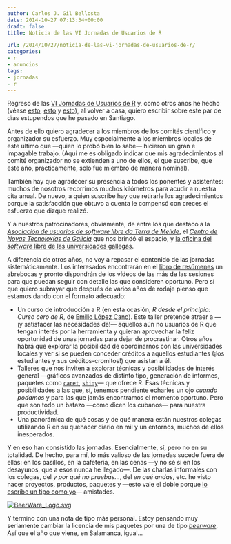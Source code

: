 ```yaml
---
author: Carlos J. Gil Bellosta
date: 2014-10-27 07:13:34+00:00
draft: false
title: Noticia de las VI Jornadas de Usuarios de R

url: /2014/10/27/noticia-de-las-vi-jornadas-de-usuarios-de-r/
categories:
- r
- anuncios
tags:
- jornadas
- r
---
```


Regreso de las [VI Jornadas de Usuarios de R](http://r-es.org/VI+Jornadas) y, como otros años he hecho (véase [esto](http://analisisydecision.es/noticias-del-congreso-de-usuarios-de-r/), [esto](http://www.datanalytics.com/2010/12/29/noticia-de-las-ii-jornadas-de-usuarios-de-r/) y [esto](http://www.datanalytics.com/2011/11/21/iii-jornadas-de-usuarios-de-r-algunas-reflexiones/)), al volver a casa, quiero escribir sobre este par de días estupendos que he pasado en Santiago.

Antes de ello quiero agradecer a los miembros de los comités científico y organizador su esfuerzo. Muy especialmente a los miembros locales de este último que —quien lo probó bien lo sabe— hicieron un gran e impagable trabajo. (Aquí me es obligado indicar que mis agradecimientos al comité organizador no se extienden a uno de ellos, el que suscribe, que este año, prácticamente, solo fue miembro de manera nominal).

También hay que agradecer su presencia a todos los ponentes y asistentes: muchos de nosotros recorrimos muchos kilómetros para acudir a nuestra cita anual. De nuevo, a quien suscribe hay que retirarle los agradecimientos porque la satisfacción que obtuvo a cuenta le compensó con creces el esfuerzo que dizque realizó.

Y a nuestros patrocinadores, obviamente, de entre los que destaco a la [_Asociación de usuarios de software libre da Terra de Melide_](http://webmelisa.es/), el [_Centro de Novas Tecnoloxías de Galicia_](https://cntg.xunta.es/web/cnt/home) que nos brindó el espacio, y [la oficina del _software_ libre de las universidades gallegas](http://osl.cixug.es/).

A diferencia de otros años, no voy a repasar el contenido de las jornadas sistemáticamente. Los interesados encontrarán en el [libro de resúmenes](http://goo.gl/NkZC3j) un abrebocas y pronto dispondrán de los vídeos de las más de las sesiones para que puedan seguir con detalle las que consideren oportuno. Pero sí que quiero subrayar que después de varios años de rodaje pienso que estamos dando con el formato adecuado:


* Un curso de introducción a R (en esta ocasión, _R desde el principio: Curso cero de R_, de [Emilio López Cano](http://emilopezcano.blogspot.ch/)). Este taller pretende atraer a —¡y satisfacer las necesidades de!— aquellos aún no usuarios de R que tengan interés por la herramienta  y quieran aprovechar la feliz oportunidad de unas jornadas para dejar de procrastinar. Otros años habrá que explorar la posibilidad de coordinarnos con las universidades locales y ver si se pueden conceder créditos a aquellos estudiantes (¡los estudiantes y sus créditos-cromitos!) que asistan a él.
* Talleres que nos inviten a explorar técnicas y posibilidades de interés general —gráficos avanzados de distinto tipo, generación de informes, paquetes como [`caret`](http://topepo.github.io/caret/index.html), [`shiny`](http://shiny.rstudio.com/)— que ofrece R. Esas técnicas y posibilidades a las que, sí, tenemos pendiente echarles un ojo _cuando podamos_ y para las que jamás encontramos el momento oportuno. Pero que son todo un batazo —como dicen los cubanos— para nuestra productividad.
* Una panorámica de qué cosas y de qué manera están nuestros colegas utilizando R en su quehacer diario en mil y un entornos, muchos de ellos inesperados.


Y en eso han consistido las jornadas. Esencialmente, sí, pero no en su totalidad. De hecho, para mí, lo más valioso de las jornadas sucede fuera de ellas: en los pasillos, en la cafetería, en las cenas —y no sé si en los desayunos, que a esos nunca he llegado—. De las charlas informales con los colegas, del _y por qué no pruebas..._, del _en qué andas_, etc. he visto nacer proyectos, productos, paquetes y —esto vale el doble porque [lo escribe un tipo como yo](http://www.datanalytics.com/2014/07/02/hacer-amigos-vs-reponer-amigos-vs-reemplazar-amigos/)— amistades.

[![BeerWare_Logo.svg](/wp-uploads/2014/10/BeerWare_Logo.svg_.png#center)
](/wp-uploads/2014/10/BeerWare_Logo.svg_.png#center)

Y termino con una nota de tipo más personal. Estoy pensando muy seriamente cambiar la licencia de mis paquetes por una de tipo [_beerware_](http://en.wikipedia.org/wiki/Beerware). Así que el año que viene, en Salamanca, igual...
